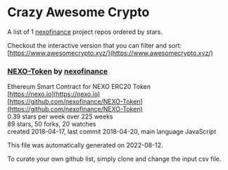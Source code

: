 # Crazy Awesome Crypto
A list of 1 [nexofinance](https://github.com/nexofinance) project repos ordered by stars.  

Checkout the interactive version that you can filter and sort: 
[https://www.awesomecrypto.xyz/](https://www.awesomecrypto.xyz/)  


### [NEXO-Token](https://github.com/nexofinance/NEXO-Token) by [nexofinance](https://github.com/nexofinance)  
Ethereum Smart Contract for NEXO ERC20 Token  
[https://nexo.io](https://nexo.io)  
[https://github.com/nexofinance/NEXO-Token](https://github.com/nexofinance/NEXO-Token)  
0.39 stars per week over 225 weeks  
89 stars, 50 forks, 20 watches  
created 2018-04-17, last commit 2018-04-20, main language JavaScript  


This file was automatically generated on 2022-08-12.  

To curate your own github list, simply clone and change the input csv file.  